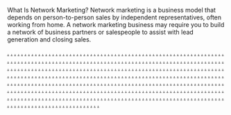 What Is Network Marketing? Network marketing is a business model that depends on person-to-person sales by independent representatives, often working from home. A network marketing business may require you to build a network of business partners or salespeople to assist with lead generation and closing sales.

<a href="https://jusi2177.weebly.com">.</a>
<a href="https://jusi2178.weebly.com">.</a>
<a href="https://jusi2179.weebly.com">.</a>
<a href="https://jisi210.weebly.com">.</a>
<a href="https://jusi2181.weebly.com">.</a>
<a href="https://jusi2182.weebly.com">.</a>
<a href="https://jusi2183.weebly.com">.</a>
<a href="https://jusi2184.weebly.com">.</a>
<a href="https://jusi2185.weebly.com">.</a>
<a href="https://jusi2186.weebly.com">.</a>
<a href="https://jusi2187.weebly.com">.</a>
<a href="https://jusi2188.weebly.com">.</a>
<a href="https://jusi2189.weebly.com">.</a>
<a href="https://jisi211.weebly.com">.</a>
<a href="https://jusi2191.weebly.com">.</a>
<a href="https://jusi2192.weebly.com">.</a>
<a href="https://jusi2193.weebly.com">.</a>
<a href="https://jusi2194.weebly.com">.</a>
<a href="https://jusi2195.weebly.com">.</a>
<a href="https://jusi2196.weebly.com">.</a>
<a href="https://jusi2197.weebly.com">.</a>
<a href="https://jusi2198.weebly.com">.</a>
<a href="https://jusi2199.weebly.com">.</a>
<a href="https://jisi212.weebly.com">.</a>
<a href="https://jusi2201.weebly.com">.</a>
<a href="https://jusi2202.weebly.com">.</a>
<a href="https://jusi2203.weebly.com">.</a>
<a href="https://jusi2204.weebly.com">.</a>
<a href="https://jusi2205.weebly.com">.</a>
<a href="https://jusi2206.weebly.com">.</a>
<a href="https://jusi2207.weebly.com">.</a>
<a href="https://jusi2208.weebly.com">.</a>
<a href="https://jusi2209.weebly.com">.</a>
<a href="https://jisi213.weebly.com">.</a>
<a href="https://jusi2211.weebly.com">.</a>
<a href="https://jusi2212.weebly.com">.</a>
<a href="https://jusi2213.weebly.com">.</a>
<a href="https://jusi2214.weebly.com">.</a>
<a href="https://jusi2215.weebly.com">.</a>
<a href="https://jusi2216.weebly.com">.</a>
<a href="https://jusi2217.weebly.com">.</a>
<a href="https://jusi2218.weebly.com">.</a>
<a href="https://jusi2219.weebly.com">.</a>
<a href="https://jisi214.weebly.com">.</a>
<a href="https://jusi2221.weebly.com">.</a>
<a href="https://jusi2222.weebly.com">.</a>
<a href="https://jusi2223.weebly.com">.</a>
<a href="https://jusi2224.weebly.com">.</a>
<a href="https://jusi2225.weebly.com">.</a>
<a href="https://jusi2226.weebly.com">.</a>
<a href="https://jusi2227.weebly.com">.</a>
<a href="https://jusi2228.weebly.com">.</a>
<a href="https://jusi2229.weebly.com">.</a>
<a href="https://jisi215.weebly.com">.</a>
<a href="https://jusi2231.weebly.com">.</a>
<a href="https://jusi2232.weebly.com">.</a>
<a href="https://jusi2233.weebly.com">.</a>
<a href="https://jusi2234.weebly.com">.</a>
<a href="https://jusi2235.weebly.com">.</a>
<a href="https://jusi2236.weebly.com">.</a>
<a href="https://jusi2237.weebly.com">.</a>
<a href="https://jusi2238.weebly.com">.</a>
<a href="https://jusi2239.weebly.com">.</a>
<a href="https://jisi216.weebly.com">.</a>
<a href="https://jusi2241.weebly.com">.</a>
<a href="https://jusi2242.weebly.com">.</a>
<a href="https://jusi2243.weebly.com">.</a>
<a href="https://jusi2244.weebly.com">.</a>
<a href="https://jusi2245.weebly.com">.</a>
<a href="https://jusi2246.weebly.com">.</a>
<a href="https://jusi2247.weebly.com">.</a>
<a href="https://jusi2248.weebly.com">.</a>
<a href="https://jusi2249.weebly.com">.</a>
<a href="https://jisi217.weebly.com">.</a>
<a href="https://jusi2251.weebly.com">.</a>
<a href="https://jusi2252.weebly.com">.</a>
<a href="https://jusi2253.weebly.com">.</a>
<a href="https://jusi2254.weebly.com">.</a>
<a href="https://jusi2255.weebly.com">.</a>
<a href="https://jusi2256.weebly.com">.</a>
<a href="https://jusi2257.weebly.com">.</a>
<a href="https://jusi2258.weebly.com">.</a>
<a href="https://jusi2259.weebly.com">.</a>
<a href="https://jisi218.weebly.com">.</a>
<a href="https://jusi2261.weebly.com">.</a>
<a href="https://jusi2262.weebly.com">.</a>
<a href="https://jusi2263.weebly.com">.</a>
<a href="https://jusi2264.weebly.com">.</a>
<a href="https://jusi2265.weebly.com">.</a>
<a href="https://jusi2266.weebly.com">.</a>
<a href="https://jusi2267.weebly.com">.</a>
<a href="https://jusi2268.weebly.com">.</a>
<a href="https://jusi2269.weebly.com">.</a>
<a href="https://jisi219.weebly.com">.</a>
<a href="https://jusi2271.weebly.com">.</a>
<a href="https://jusi2272.weebly.com">.</a>
<a href="https://jusi2273.weebly.com">.</a>
<a href="https://jusi2274.weebly.com">.</a>
<a href="https://jusi2275.weebly.com">.</a>
<a href="https://jusi2276.weebly.com">.</a>
<a href="https://jusi2277.weebly.com">.</a>
<a href="https://jusi2278.weebly.com">.</a>
<a href="https://jusi2279.weebly.com">.</a>
<a href="https://jisi220.weebly.com">.</a>
<a href="https://jusi2281.weebly.com">.</a>
<a href="https://jusi2282.weebly.com">.</a>
<a href="https://jusi2283.weebly.com">.</a>
<a href="https://jusi2284.weebly.com">.</a>
<a href="https://jusi2285.weebly.com">.</a>
<a href="https://jusi2286.weebly.com">.</a>
<a href="https://jusi2287.weebly.com">.</a>
<a href="https://jusi2288.weebly.com">.</a>
<a href="https://jusi2289.weebly.com">.</a>
<a href="https://jisi221.weebly.com">.</a>
<a href="https://jusi2291.weebly.com">.</a>
<a href="https://jusi2292.weebly.com">.</a>
<a href="https://jusi2293.weebly.com">.</a>
<a href="https://jusi2294.weebly.com">.</a>
<a href="https://jusi2295.weebly.com">.</a>
<a href="https://jusi2296.weebly.com">.</a>
<a href="https://jusi2297.weebly.com">.</a>
<a href="https://jusi2298.weebly.com">.</a>
<a href="https://jusi2299.weebly.com">.</a>
<a href="https://jisi222.weebly.com">.</a>
<a href="https://jusi2301.weebly.com">.</a>
<a href="https://jusi2302.weebly.com">.</a>
<a href="https://jusi2303.weebly.com">.</a>
<a href="https://jusi2304.weebly.com">.</a>
<a href="https://jusi2305.weebly.com">.</a>
<a href="https://jusi2306.weebly.com">.</a>
<a href="https://jusi2307.weebly.com">.</a>
<a href="https://jusi2308.weebly.com">.</a>
<a href="https://jusi2309.weebly.com">.</a>
<a href="https://jisi223.weebly.com">.</a>
<a href="https://jusi2311.weebly.com">.</a>
<a href="https://jusi2312.weebly.com">.</a>
<a href="https://jusi2313.weebly.com">.</a>
<a href="https://jusi2314.weebly.com">.</a>
<a href="https://jusi2315.weebly.com">.</a>
<a href="https://jusi2316.weebly.com">.</a>
<a href="https://jusi2317.weebly.com">.</a>
<a href="https://jusi2318.weebly.com">.</a>
<a href="https://jusi2319.weebly.com">.</a>
<a href="https://jisi224.weebly.com">.</a>
<a href="https://jusi2321.weebly.com">.</a>
<a href="https://jusi2322.weebly.com">.</a>
<a href="https://jusi2323.weebly.com">.</a>
<a href="https://jusi2324.weebly.com">.</a>
<a href="https://jusi2325.weebly.com">.</a>
<a href="https://jusi2326.weebly.com">.</a>
<a href="https://jusi2327.weebly.com">.</a>
<a href="https://jusi2328.weebly.com">.</a>
<a href="https://jusi2329.weebly.com">.</a>
<a href="https://jisi225.weebly.com">.</a>
<a href="https://jusi2331.weebly.com">.</a>
<a href="https://jusi2332.weebly.com">.</a>
<a href="https://jusi2333.weebly.com">.</a>
<a href="https://jusi2334.weebly.com">.</a>
<a href="https://jusi2335.weebly.com">.</a>
<a href="https://jusi2336.weebly.com">.</a>
<a href="https://jusi2337.weebly.com">.</a>
<a href="https://jusi2338.weebly.com">.</a>
<a href="https://jusi2339.weebly.com">.</a>
<a href="https://jisi226.weebly.com">.</a>
<a href="https://jusi2341.weebly.com">.</a>
<a href="https://jusi2342.weebly.com">.</a>
<a href="https://jusi2343.weebly.com">.</a>
<a href="https://jusi2344.weebly.com">.</a>
<a href="https://jusi2345.weebly.com">.</a>
<a href="https://jusi2346.weebly.com">.</a>
<a href="https://jusi2347.weebly.com">.</a>
<a href="https://jusi2348.weebly.com">.</a>
<a href="https://jusi2349.weebly.com">.</a>
<a href="https://jisi227.weebly.com">.</a>
<a href="https://jusi2351.weebly.com">.</a>
<a href="https://jusi2352.weebly.com">.</a>
<a href="https://jusi2353.weebly.com">.</a>
<a href="https://jusi2354.weebly.com">.</a>
<a href="https://jusi2355.weebly.com">.</a>
<a href="https://jusi2356.weebly.com">.</a>
<a href="https://jusi2357.weebly.com">.</a>
<a href="https://jusi2358.weebly.com">.</a>
<a href="https://jusi2359.weebly.com">.</a>
<a href="https://jisi228.weebly.com">.</a>
<a href="https://jusi2361.weebly.com">.</a>
<a href="https://jusi2362.weebly.com">.</a>
<a href="https://jusi2363.weebly.com">.</a>
<a href="https://jusi2364.weebly.com">.</a>
<a href="https://jusi2365.weebly.com">.</a>
<a href="https://jusi2366.weebly.com">.</a>
<a href="https://jusi2367.weebly.com">.</a>
<a href="https://jusi2368.weebly.com">.</a>
<a href="https://jusi2369.weebly.com">.</a>
<a href="https://jisi229.weebly.com">.</a>
<a href="https://jusi2371.weebly.com">.</a>
<a href="https://jusi2372.weebly.com">.</a>
<a href="https://jusi2373.weebly.com">.</a>
<a href="https://jusi2374.weebly.com">.</a>
<a href="https://jusi2375.weebly.com">.</a>
<a href="https://jusi2376.weebly.com">.</a>
<a href="https://jusi2377.weebly.com">.</a>
<a href="https://jusi2378.weebly.com">.</a>
<a href="https://jusi2379.weebly.com">.</a>
<a href="https://jisi230.weebly.com">.</a>
<a href="https://jusi2381.weebly.com">.</a>
<a href="https://jusi2382.weebly.com">.</a>
<a href="https://jusi2383.weebly.com">.</a>
<a href="https://jusi2384.weebly.com">.</a>
<a href="https://jusi2385.weebly.com">.</a>
<a href="https://jusi2386.weebly.com">.</a>
<a href="https://jusi2387.weebly.com">.</a>
<a href="https://jusi2388.weebly.com">.</a>
<a href="https://jusi2389.weebly.com">.</a>
<a href="https://jiusi31.weebly.com">.</a>
<a href="https://jusi2391.weebly.com">.</a>
<a href="https://jusi2392.weebly.com">.</a>
<a href="https://jusi2393.weebly.com">.</a>
<a href="https://jusi2394.weebly.com">.</a>
<a href="https://jusi2395.weebly.com">.</a>
<a href="https://jusi2396.weebly.com">.</a>
<a href="https://jusi2397.weebly.com">.</a>
<a href="https://jusi2398.weebly.com">.</a>
<a href="https://jusi2399.weebly.com">.</a>
<a href="https://jiusi27.weebly.com">.</a>
<a href="https://jusi2401.weebly.com">.</a>
<a href="https://jusi2402.weebly.com">.</a>
<a href="https://jusi2403.weebly.com">.</a>
<a href="https://jusi2404.weebly.com">.</a>
<a href="https://jusi2405.weebly.com">.</a>
<a href="https://jusi2406.weebly.com">.</a>
<a href="https://jusi2407.weebly.com">.</a>
<a href="https://jusi2408.weebly.com">.</a>
<a href="https://jusi2409.weebly.com">.</a>
<a href="https://jiusi28.weebly.com">.</a>
<a href="https://jusi2411.weebly.com">.</a>
<a href="https://jusi2412.weebly.com">.</a>
<a href="https://jusi2413.weebly.com">.</a>
<a href="https://jusi2414.weebly.com">.</a>
<a href="https://jusi2415.weebly.com">.</a>
<a href="https://jusi2416.weebly.com">.</a>
<a href="https://jusi2417.weebly.com">.</a>
<a href="https://jusi2418.weebly.com">.</a>
<a href="https://jusi2419.weebly.com">.</a>
<a href="https://jiusi29.weebly.com">.</a>
<a href="https://jusi2421.weebly.com">.</a>
<a href="https://jusi2422.weebly.com">.</a>
<a href="https://jusi2423.weebly.com">.</a>
<a href="https://jusi2424.weebly.com">.</a>
<a href="https://jusi2425.weebly.com">.</a>
<a href="https://jusi2426.weebly.com">.</a>
<a href="https://jusi2427.weebly.com">.</a>
<a href="https://jusi2428.weebly.com">.</a>
<a href="https://jusi2429.weebly.com">.</a>
<a href="https://jiusi30.weebly.com">.</a>
<a href="https://jusi2431.weebly.com">.</a>
<a href="https://jusi2432.weebly.com">.</a>
<a href="https://jusi2433.weebly.com">.</a>
<a href="https://jusi2434.weebly.com">.</a>
<a href="https://jusi2435.weebly.com">.</a>
<a href="https://jusi2436.weebly.com">.</a>
<a href="https://jusi2437.weebly.com">.</a>
<a href="https://jusi2438.weebly.com">.</a>
<a href="https://jusi2439.weebly.com">.</a>
<a href="https://jiusi32.weebly.com">.</a>
<a href="https://jusi2441.weebly.com">.</a>
<a href="https://jusi2442.weebly.com">.</a>
<a href="https://jusi2443.weebly.com">.</a>
<a href="https://jusi2444.weebly.com">.</a>
<a href="https://jusi2445.weebly.com">.</a>
<a href="https://jusi2446.weebly.com">.</a>
<a href="https://jusi2447.weebly.com">.</a>
<a href="https://jusi2448.weebly.com">.</a>
<a href="https://jusi2449.weebly.com">.</a>
<a href="https://jiusi33.weebly.com">.</a>
<a href="https://jusi2451.weebly.com">.</a>
<a href="https://jusi2452.weebly.com">.</a>
<a href="https://jusi2453.weebly.com">.</a>
<a href="https://jusi2454.weebly.com">.</a>
<a href="https://jusi2455.weebly.com">.</a>
<a href="https://jusi2456.weebly.com">.</a>
<a href="https://jusi2457.weebly.com">.</a>
<a href="https://jusi2458.weebly.com">.</a>
<a href="https://jusi2459.weebly.com">.</a>
<a href="https://jiusi34.weebly.com">.</a>
<a href="https://jusi2461.weebly.com">.</a>
<a href="https://jusi2462.weebly.com">.</a>
<a href="https://jusi2463.weebly.com">.</a>
<a href="https://jusi2464.weebly.com">.</a>
<a href="https://jusi2465.weebly.com">.</a>
<a href="https://jusi2466.weebly.com">.</a>
<a href="https://jusi2467.weebly.com">.</a>
<a href="https://jusi2468.weebly.com">.</a>
<a href="https://jusi2469.weebly.com">.</a>
<a href="https://jiusi35.weebly.com">.</a>
<a href="https://jusi2471.weebly.com">.</a>
<a href="https://jusi2472.weebly.com">.</a>
<a href="https://jusi2473.weebly.com">.</a>
<a href="https://jusi2474.weebly.com">.</a>
<a href="https://jusi2475.weebly.com">.</a>
<a href="https://jusi2476.weebly.com">.</a>
<a href="https://jusi2477.weebly.com">.</a>
<a href="https://jusi2478.weebly.com">.</a>
<a href="https://jusi2479.weebly.com">.</a>
<a href="https://jiusi36.weebly.com">.</a>
<a href="https://jusi2481.weebly.com">.</a>
<a href="https://jusi2482.weebly.com">.</a>
<a href="https://jusi2483.weebly.com">.</a>
<a href="https://jusi2484.weebly.com">.</a>
<a href="https://jusi2485.weebly.com">.</a>
<a href="https://jusi2486.weebly.com">.</a>
<a href="https://jusi2487.weebly.com">.</a>
<a href="https://jusi2488.weebly.com">.</a>
<a href="https://jusi2489.weebly.com">.</a>
<a href="https://jiusi37.weebly.com">.</a>
<a href="https://jusi2491.weebly.com">.</a>
<a href="https://jusi2492.weebly.com">.</a>
<a href="https://jusi2493.weebly.com">.</a>
<a href="https://jusi2494.weebly.com">.</a>
<a href="https://jusi2495.weebly.com">.</a>
<a href="https://jusi2496.weebly.com">.</a>
<a href="https://jusi2497.weebly.com">.</a>
<a href="https://jusi2498.weebly.com">.</a>
<a href="https://jusi2499.weebly.com">.</a>
<a href="https://jiusi38.weebly.com">.</a>
<a href="https://jusi2501.weebly.com">.</a>
<a href="https://jusi2502.weebly.com">.</a>
<a href="https://jusi2503.weebly.com">.</a>
<a href="https://jusi2504.weebly.com">.</a>
<a href="https://jusi2505.weebly.com">.</a>
<a href="https://jusi2506.weebly.com">.</a>
<a href="https://jusi2507.weebly.com">.</a>
<a href="https://jusi2508.weebly.com">.</a>
<a href="https://jusi2509.weebly.com">.</a>
<a href="https://jiusi39.weebly.com">.</a>
<a href="https://jusi2511.weebly.com">.</a>
<a href="https://jusi2512.weebly.com">.</a>
<a href="https://jusi2513.weebly.com">.</a>
<a href="https://jusi2514.weebly.com">.</a>
<a href="https://jusi2515.weebly.com">.</a>
<a href="https://jusi2516.weebly.com">.</a>
<a href="https://jusi2517.weebly.com">.</a>
<a href="https://jusi2518.weebly.com">.</a>
<a href="https://jusi2519.weebly.com">.</a>
<a href="https://jiusi40.weebly.com">.</a>
<a href="https://jusi2521.weebly.com">.</a>
<a href="https://jusi2522.weebly.com">.</a>
<a href="https://jusi2523.weebly.com">.</a>
<a href="https://jusi2524.weebly.com">.</a>
<a href="https://jusi2525.weebly.com">.</a>
<a href="https://jusi2526.weebly.com">.</a>
<a href="https://jusi2527.weebly.com">.</a>
<a href="https://jusi2528.weebly.com">.</a>
<a href="https://jusi2529.weebly.com">.</a>
<a href="https://jiusi41.weebly.com">.</a>
<a href="https://jusi2531.weebly.com">.</a>
<a href="https://jusi2532.weebly.com">.</a>
<a href="https://jusi2533.weebly.com">.</a>
<a href="https://jusi2534.weebly.com">.</a>
<a href="https://jusi2535.weebly.com">.</a>
<a href="https://jusi2536.weebly.com">.</a>
<a href="https://jusi2537.weebly.com">.</a>
<a href="https://jusi2538.weebly.com">.</a>
<a href="https://jusi2539.weebly.com">.</a>
<a href="https://jiusi42.weebly.com">.</a>
<a href="https://jusi2541.weebly.com">.</a>
<a href="https://jusi2542.weebly.com">.</a>
<a href="https://jusi2543.weebly.com">.</a>
<a href="https://jusi2544.weebly.com">.</a>
<a href="https://jusi2545.weebly.com">.</a>
<a href="https://jusi2546.weebly.com">.</a>
<a href="https://jusi2547.weebly.com">.</a>
<a href="https://jusi2548.weebly.com">.</a>
<a href="https://jusi2549.weebly.com">.</a>
<a href="https://jiusi43.weebly.com">.</a>
<a href="https://jusi2551.weebly.com">.</a>
<a href="https://jusi2552.weebly.com">.</a>
<a href="https://jusi2553.weebly.com">.</a>
<a href="https://jusi2554.weebly.com">.</a>
<a href="https://jusi2555.weebly.com">.</a>
<a href="https://jusi2556.weebly.com">.</a>
<a href="https://jusi2557.weebly.com">.</a>
<a href="https://jusi2558.weebly.com">.</a>
<a href="https://jusi2559.weebly.com">.</a>
<a href="https://jiusi44.weebly.com">.</a>
<a href="https://jusi2561.weebly.com">.</a>
<a href="https://jusi2562.weebly.com">.</a>
<a href="https://jusi2563.weebly.com">.</a>
<a href="https://jusi2564.weebly.com">.</a>
<a href="https://jusi2565.weebly.com">.</a>
<a href="https://jusi2566.weebly.com">.</a>
<a href="https://jusi2567.weebly.com">.</a>
<a href="https://jusi2568.weebly.com">.</a>
<a href="https://jusi2569.weebly.com">.</a>
<a href="https://jiusi45.weebly.com">.</a>
<a href="https://jusi2571.weebly.com">.</a>
<a href="https://jusi2572.weebly.com">.</a>
<a href="https://jusi2573.weebly.com">.</a>
<a href="https://jusi2574.weebly.com">.</a>
<a href="https://jusi2575.weebly.com">.</a>
<a href="https://jusi2576.weebly.com">.</a>
<a href="https://jusi2577.weebly.com">.</a>
<a href="https://jusi2578.weebly.com">.</a>
<a href="https://jusi2579.weebly.com">.</a>
<a href="https://jiusi46.weebly.com">.</a>
<a href="https://jusi2581.weebly.com">.</a>
<a href="https://jusi2582.weebly.com">.</a>
<a href="https://jusi2583.weebly.com">.</a>
<a href="https://jusi2584.weebly.com">.</a>
<a href="https://jusi2585.weebly.com">.</a>
<a href="https://jusi2586.weebly.com">.</a>
<a href="https://jusi2587.weebly.com">.</a>
<a href="https://jusi2588.weebly.com">.</a>
<a href="https://jusi2589.weebly.com">.</a>
<a href="https://jiusi47.weebly.com">.</a>
<a href="https://jusi2591.weebly.com">.</a>
<a href="https://jusi2592.weebly.com">.</a>
<a href="https://jusi2593.weebly.com">.</a>
<a href="https://jusi2594.weebly.com">.</a>
<a href="https://jusi2595.weebly.com">.</a>
<a href="https://jusi2596.weebly.com">.</a>
<a href="https://jusi2597.weebly.com">.</a>
<a href="https://jusi2598.weebly.com">.</a>
<a href="https://jusi2599.weebly.com">.</a>
<a href="https://jiusi48.weebly.com">.</a>
<a href="https://jusi2601.weebly.com">.</a>
<a href="https://jusi2602.weebly.com">.</a>
<a href="https://jusi2603.weebly.com">.</a>
<a href="https://jusi2604.weebly.com">.</a>
<a href="https://jusi2605.weebly.com">.</a>
<a href="https://jusi2606.weebly.com">.</a>
<a href="https://jusi2607.weebly.com">.</a>
<a href="https://jusi2608.weebly.com">.</a>
<a href="https://jusi2609.weebly.com">.</a>
<a href="https://jiusi49.weebly.com">.</a>
<a href="https://jusi2611.weebly.com">.</a>
<a href="https://jusi2612.weebly.com">.</a>
<a href="https://jusi2613.weebly.com">.</a>
<a href="https://jusi2614.weebly.com">.</a>
<a href="https://jusi2615.weebly.com">.</a>
<a href="https://jusi2616.weebly.com">.</a>
<a href="https://jusi2617.weebly.com">.</a>
<a href="https://jusi2618.weebly.com">.</a>
<a href="https://jusi2619.weebly.com">.</a>
<a href="https://jiusi50.weebly.com">.</a>
<a href="https://jusi2621.weebly.com">.</a>
<a href="https://jusi2622.weebly.com">.</a>
<a href="https://jusi2623.weebly.com">.</a>
<a href="https://jusi2624.weebly.com">.</a>
<a href="https://jusi2625.weebly.com">.</a>
<a href="https://jusi2626.weebly.com">.</a>
<a href="https://jusi2627.weebly.com">.</a>
<a href="https://jusi2628.weebly.com">.</a>
<a href="https://jusi2629.weebly.com">.</a>
<a href="https://jiusi52.weebly.com">.</a>
<a href="https://jusi2631.weebly.com">.</a>
<a href="https://jusi2632.weebly.com">.</a>
<a href="https://jusi2633.weebly.com">.</a>
<a href="https://jusi2634.weebly.com">.</a>
<a href="https://jusi2635.weebly.com">.</a>
<a href="https://jusi2636.weebly.com">.</a>
<a href="https://jusi2637.weebly.com">.</a>
<a href="https://jusi2638.weebly.com">.</a>
<a href="https://jusi2639.weebly.com">.</a>
<a href="https://jiusi128.weebly.com">.</a>
<a href="https://jusi2641.weebly.com">.</a>
<a href="https://jusi2642.weebly.com">.</a>
<a href="https://jusi2643.weebly.com">.</a>
<a href="https://jusi2644.weebly.com">.</a>
